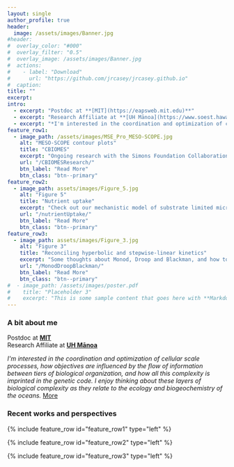 ```yaml
---
layout: single
author_profile: true
header:
  image: /assets/images/Banner.jpg
#header:
#  overlay_color: "#000"
#  overlay_filter: "0.5"
#  overlay_image: /assets/images/Banner.jpg
#  actions:
#    - label: "Download"
#      url: "https://github.com/jrcasey/jrcasey.github.io"
#  caption: 
title: ""
excerpt:
intro: 
  - excerpt: "Postdoc at **[MIT](https://eapsweb.mit.edu)**"
  - excerpt: "Research Affiliate at **[UH Mānoa](https://www.soest.hawaii.edu/soestwp/)**"  
  - excerpt: "*I'm interested in the coordination and optimization of cellular scale processes, how objectives are influenced by the flow of information between tiers of biological organization, and how all this complexity is imprinted in the genetic code. I enjoy thinking about these layers of biological complexity as they relate to the ecology and biogeochemistry of the oceans.* [More](/about/)"
feature_row1:
  - image_path: /assets/images/MSE_Pro_MESO-SCOPE.jpg
    alt: "MESO-SCOPE contour plots"
    title: "CBIOMES"
    excerpt: "Ongoing research with the Simons Foundation Collaboration on Biogeochemical Modeling of Marine Ecosystems. Watch a narrated slide show of what's in the works and check out a case-study applying detailed mechanistic models of *Prochlorococcus* physiology and metabolism across an eddy-dipole."
    url: "/CBIOMESResearch/"
    btn_label: "Read More"
    btn_class: "btn--primary"
feature_row2:
  - image_path: assets/images/Figure_5.jpg
    alt: "Figure 5"
    title: "Nutrient uptake"
    excerpt: "Check out our mechanistic model of substrate limited microbial growth kinetics. A way to derive nutrient transport rates from physiological data and genome-scale models. Easier than it sounds!"
    url: "/nutrientUptake/"
    btn_label: "Read More"
    btn_class: "btn--primary"
feature_row3:
  - image_path: assets/images/Figure_3.jpg
    alt: "Figure 3"
    title: "Reconciling hyperbolic and stepwise-linear kinetics"
    excerpt: "Some thoughts about Monod, Droop and Blackman, and how to reconcile them with a mechanistic model."
    url: "/MonodDroopBlackman/"
    btn_label: "Read More"
    btn_class: "btn--primary"
#  - image_path: /assets/images/poster.pdf
#    title: "Placeholder 3"
#    excerpt: "This is some sample content that goes here with **Markdown** formatting."
---
```


### A bit about me
Postdoc at **[MIT](https://eapsweb.mit.edu)**  
Research Affiliate at **[UH Mānoa](https://www.soest.hawaii.edu/soestwp/)**  

*I'm interested in the coordination and optimization of cellular scale processes, how objectives are influenced by the flow of information between tiers of biological organization, and how all this complexity is imprinted in the genetic code. I enjoy thinking about these layers of biological complexity as they relate to the ecology and biogeochemistry of the oceans.* [More](/about/)

### Recent works and perspectives

{% include feature_row id="feature_row1" type="left" %} 

{% include feature_row id="feature_row2" type="left" %}

{% include feature_row id="feature_row3" type="left" %}
